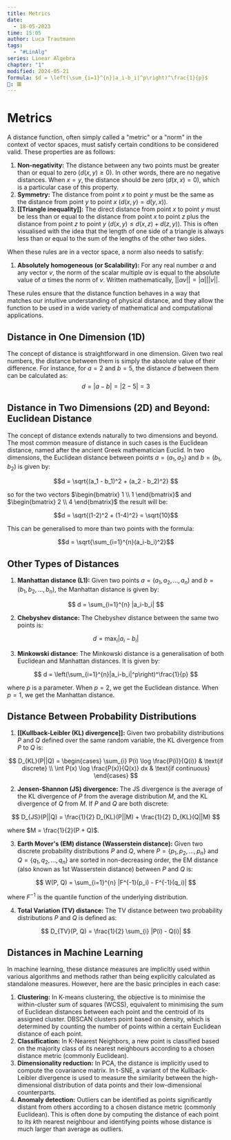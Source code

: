 ```yaml
---
title: Metrics
date:
  - 18-05-2023
time: 15:05
author: Luca Trautmann
tags:
  - "#LinAlg"
series: Linear Algebra
chapter: "1"
modified: 2024-05-21
formula: $d = \left(\sum_{i=1}^{n}|a_i-b_i|^p\right)^\frac{1}{p}$
🍙: 🟥
---
```


# Metrics
A distance function, often simply called a "metric" or a "norm" in the context of vector spaces, must satisfy certain conditions to be considered valid. These properties are as follows: 

1.  **Non-negativity:** The distance between any two points must be greater than or equal to zero ($d(x, y) \geq 0$). In other words, there are no negative distances. When $x=y$, the distance should be zero ($d(x, x) = 0$), which is a particular case of this property.
2.  **Symmetry:** The distance from point $x$ to point $y$ must be the same as the distance from point $y$ to point $x$ ($d(x, y) = d(y, x)$).
3.  **[[Triangle inequality]]:** The direct distance from point $x$ to point $y$ must be less than or equal to the distance from point $x$ to point $z$ plus the distance from point $z$ to point $y$ ($d(x, y) \leq d(x, z) + d(z, y)$). This is often visualised with the idea that the length of one side of a triangle is always less than or equal to the sum of the lengths of the other two sides.

When these rules are in a vector space, a norm also needs to satisfy:
1.  **Absolutely homogeneous (or Scalability):** For any real number $\alpha$ and any vector $v$, the norm of the scalar multiple $\alpha v$ is equal to the absolute value of $\alpha$ times the norm of $v$. Written mathematically, $||\alpha v|| = |\alpha| ||v||$.

These rules ensure that the distance function behaves in a way that matches our intuitive understanding of physical distance, and they allow the function to be used in a wide variety of mathematical and computational applications.


## Distance in One Dimension (1D)

The concept of distance is straightforward in one dimension. Given two real numbers, the distance between them is simply the absolute value of their difference. For instance, for $a = 2$ and $b = 5$, the distance $d$ between them can be calculated as:
$$d = |a - b| = |2 - 5| = 3$$


## Distance in Two Dimensions (2D) and Beyond: Euclidean Distance

The concept of distance extends naturally to two dimensions and beyond. The most common measure of distance in such cases is the Euclidean distance, named after the ancient Greek mathematician Euclid. In two dimensions, the Euclidean distance between points $a = (a_1, a_2)$ and $b = (b_1, b_2)$ is given by:


$$d = \sqrt{(a_1 - b_1)^2 + (a_2 - b_2)^2}
$$


so for the two vectors $\begin{bmatrix} 1 \\ 1 \end{bmatrix}$  and $\begin{bmatrix} 2 \\ 4 \end{bmatrix}$ the result will be: 

$$d = \sqrt{(1-2)^2 + (1-4)^2} = \sqrt{10}$$

This can be generalised to more than two points with the formula:

$$d = \sqrt{\sum_{i=1}^{n}(a_i-b_i)^2}$$
## Other Types of Distances

1. **Manhattan distance (L1):** Given two points $a = (a_1, a_2, ..., a_n)$ and $b = (b_1, b_2, ..., b_n)$, the Manhattan distance is given by:

$$
d = \sum_{i=1}^{n} |a_i-b_i|
$$

2. **Chebyshev distance:** The Chebyshev distance between the same two points is:

$$
d = \max_{i} |a_i-b_i|
$$

3. **Minkowski distance:** The Minkowski distance is a generalisation of both Euclidean and Manhattan distances. It is given by:

$$
d = \left(\sum_{i=1}^{n}|a_i-b_i|^p\right)^\frac{1}{p}
$$


where $p$ is a parameter. When $p=2$, we get the Euclidean distance. When $p=1$, we get the Manhattan distance.

## Distance Between Probability Distributions

1. **[[Kullback-Leibler (KL) divergence]]:** Given two probability distributions $P$ and $Q$ defined over the same random variable, the KL divergence from $P$ to $Q$ is:

$$
D_{KL}(P||Q) = 
\begin{cases} 
\sum_{i} P(i) \log \frac{P(i)}{Q(i)} & \text{if discrete} \\
\int P(x) \log \frac{P(x)}{Q(x)} dx & \text{if continuous}
\end{cases}
$$

2. **Jensen-Shannon (JS) divergence:** The JS divergence is the average of the KL divergence of $P$ from the average distribution $M$, and the KL divergence of $Q$ from $M$. If $P$ and $Q$ are both discrete:

$$
D_{JS}(P||Q) = \frac{1}{2} D_{KL}(P||M) + \frac{1}{2} D_{KL}(Q||M)
$$

where $M = \frac{1}{2}(P + Q)$.

3. **Earth Mover's (EM) distance (Wasserstein distance):** Given two discrete probability distributions $P$ and $Q$, where $P = \{p_1, p_2, ..., p_n\}$ and $Q = \{q_1, q_2, ..., q_n\}$ are sorted in non-decreasing order, the EM distance (also known as 1st Wasserstein distance) between $P$ and $Q$ is:

$$
W(P, Q) = \sum_{i=1}^{n} |F^{-1}(p_i) - F^{-1}(q_i)|
$$

where $F^{-1}$ is the quantile function of the underlying distribution.

4. **Total Variation (TV) distance:** The TV distance between two probability distributions $P$ and $Q$ is defined as:

$$
D_{TV}(P, Q) = \frac{1}{2} \sum_{i} |P(i) - Q(i)|
$$

## Distances in Machine Learning

In machine learning, these distance measures are implicitly used within various algorithms and methods rather than being explicitly calculated as standalone measures. However, here are the basic principles in each case:

1. **Clustering:** In K-means clustering, the objective is to minimise the within-cluster sum of squares (WCSS), equivalent to minimising the sum of Euclidean distances between each point and the centroid of its assigned cluster. DBSCAN clusters point based on density, which is determined by counting the number of points within a certain Euclidean distance of each point.
2. **Classification:** In K-Nearest Neighbors, a new point is classified based on the majority class of its nearest neighbours according to a chosen distance metric (commonly Euclidean).
3. **Dimensionality reduction:** In PCA, the distance is implicitly used to compute the covariance matrix. In t-SNE, a variant of the Kullback-Leibler divergence is used to measure the similarity between the high-dimensional distribution of data points and their low-dimensional counterparts.
4. **Anomaly detection:** Outliers can be identified as points significantly distant from others according to a chosen distance metric (commonly Euclidean). This is often done by computing the distance of each point to its $k$th nearest neighbour and identifying points whose distance is much larger than average as outliers.